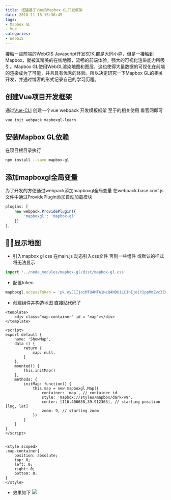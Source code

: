 ```yaml
---
title: 搭建基于Vue的Mapbox GL开发框架
date: 2018-11-18 15:36:45
tags: 
- Mapbox GL
- Vue
categories: 
- WebGIS
---
```

接触一些前端的WebGIS Javascript开发SDK,都是大同小异，但是一接触到Mapbox，就被其精美的在线地图，流畅的前端体验，强大的可视化渲染能力所吸引。Mapbox GL使用WebGL渲染地图和图层，这也使得大量数据的可视化在前端的渲染成为了可能，并且具有优秀的体验。所以决定研究一下Mapbox GL的相关开发，并通过博客的形式记录自己的学习历程。
<!-- more -->
## 创建Vue项目开发框架
通过[Vue-CLI](https://cli.vuejs.org/zh/guide/) 创建一个vue webpack 开发模板框架
至于的相关使用 看官网即可
```sh
vue init webpack mapboxgl-learn
```

## 安装Mapbox GL依赖
在项目根目录执行
```sh
npm install --save mapbox-gl
```
## 添加mapboxgl全局变量
为了开发的方便通过webpack添加mapboxgl全局变量
在webpack.base.conf.js文件中通过ProvidePlugin添加自动加载模块
```js
plugins: [
    new webpack.ProvidePlugin({
        'mapboxgl': 'mapbox-gl'
    })
],
```
## 显示地图
- 引入mapbox gl css
在main.js 动态引入css文件 否则一些组件 或默认的样式将无法显示

```js
import '../node_modules/mapbox-gl/dist/mapbox-gl.css'
```

- 配置token

```js
mapboxgl.accessToken = 'pk.eyJ1IjoiMTU4MTA1NzQ4NDUiLCJhIjoiY2ppMmZvc3Z6MDEyZjNxbXVvamZrc2l4eCJ9.L
```
- 创建组件并构造地图
直接贴代码了
```vue
<template>
	<div class="map-container" id = "map"></div>
</template>

<script>
export default {
    name: 'ShowMap',
    data () {
        return {
            map: null,
        }
    },
    mounted() {
        this.initMap()
    },
    methods: {
        initMap: function() {
            this.map = new mapboxgl.Map({
                container: 'map', // container id
                style: 'mapbox://styles/mapbox/dark-v9',
                center: [116.406658,39.912363], // starting position [lng, lat]
                zoom: 9, // starting zoom
            })
        }
    }
}
</script>


<style scoped>
.map-container{
	position: absolute;
	top: 0;
	left: 0;
	right: 0;
	bottom: 0;
}
</style>

```
- 效果如下
![](https://yuyi-blog-resource.oss-cn-beijing.aliyuncs.com/images/1C04F188-542F-4222-810F-7739E932A916.png)